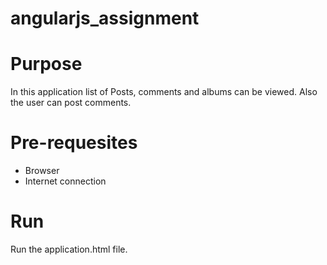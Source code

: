 # angularjs_assignment

# Purpose

In this application list of Posts, comments and albums can be viewed. Also the user can post comments.
# Pre-requesites
- Browser
- Internet connection
# Run
Run the application.html file.

